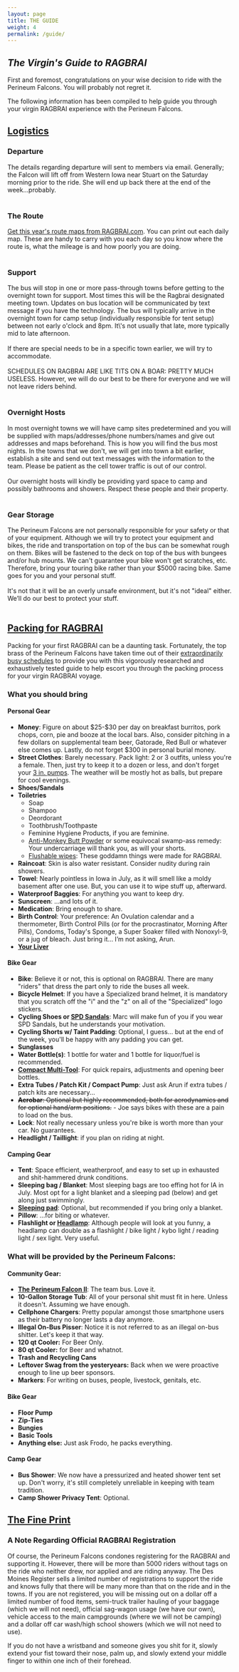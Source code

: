 ```yaml
---
layout: page
title: THE GUIDE
weight: 4
permalink: /guide/
---
```

## _The Virgin's Guide to RAGBRAI_

<p>First and foremost, congratulations on your wise decision to ride with the Perineum Falcons. You will probably not regret it.</p><p>The following information has been compiled to help guide you through your virgin RAGBRAI experience with the Perineum Falcons.</p><div aria-multiselectable="true" class="panel-group" id="accordion" role="tablist"><div class="panel panel-success"><div class="panel-heading" id="headingOne" role="tab"><h2 class="panel-title"><a aria-controls="collapseOne" aria-expanded="true" data-parent="#accordion" data-toggle="collapse" href="#collapseOne">Logistics </a></h2></div><div aria-labelledby="headingOne" class="panel-collapse collapse" id="collapseOne" role="tabpanel"><div class="panel-body"><h3>Departure</h3><div>The details regarding departure will sent to members via email. Generally; the Falcon will lift off from Western Iowa near Stuart on the Saturday morning prior to the ride. She will end up back there at the end of the week...probably.</div><div>&nbsp;</div><h3>The Route</h3><div><a href="https://ragbrai.com/routemaps/2019-route-maps/">Get this year&#39;s route maps from RAGBRAI.com</a>. You can print out each daily map. These are handy to carry with you each day so you know where the route is, what the mileage is and how poorly you are doing.</div><div>&nbsp;</div><h3>Support</h3><div>The bus will stop in one or more pass-through towns before getting to the overnight town for support. Most times this will be the Ragbrai designated meeting town. Updates on bus location will be communicated by text message if you have the technology. The bus will typically arrive in the overnight town for camp setup (individually responsible for tent setup) between not early o&#39;clock and 8pm. It\&#39;s not usually that late, more typically mid to late afternoon.</div><div>&nbsp;</div><div>If there are special needs to be in a specific town earlier, we will try to accommodate.&nbsp;</div><div>&nbsp;</div><div>SCHEDULES ON RAGBRAI ARE LIKE TITS ON A BOAR: PRETTY MUCH USELESS. However, we will do our best to be there for everyone and we will not leave riders behind.</div><div>&nbsp;</div><h3>Overnight Hosts</h3><div>In most overnight towns we will have camp sites predetermined and you will be supplied with maps/addresses/phone numbers/names&nbsp;and give out addresses and maps beforehand. This is how you will find the bus most nights.&nbsp;In the towns that we don&#39;t, we will get into town a bit earlier, establish a site and send out text messages with the information to the team. Please be patient as the cell tower traffic is out of our control.</div><div>&nbsp;</div><div>Our overnight hosts will kindly be providing yard space to camp and possibly bathrooms and showers. Respect these people and their property.</div><div>&nbsp;</div><h3>Gear Storage</h3><div>The Perineum Falcons are not personally responsible for your safety or that of your equipment. Although we will try to protect your equipment and bikes, the ride and transportation on top of the bus can be somewhat rough on them. Bikes will be fastened to the deck on top of the bus with bungees and/or hub mounts. We can&#39;t guarantee your bike won&#39;t get scratches, etc. Therefore, bring your touring bike rather than your $5000 racing bike. Same goes for you and your personal stuff.</div><div>&nbsp;</div><div>It&#39;s not that it will be an overly unsafe environment, but it&#39;s not &quot;ideal&quot; either. We&rsquo;ll do our best to protect your stuff.</div><div>&nbsp;</div></div></div></div></div><div class="panel panel-success"><div class="panel-heading" id="headingTwo" role="tab"><h2 class="panel-title"><a aria-controls="collapseTwo" aria-expanded="false" class="collapsed" data-parent="#accordion" data-toggle="collapse" href="#collapseTwo">Packing for RAGBRAI </a></h2></div><div aria-labelledby="headingTwo" class="panel-collapse collapse" id="collapseTwo" role="tabpanel"><div class="panel-body"><p>Packing for your first RAGBRAI can be a daunting task. Fortunately, the top brass of the Perineum Falcons&nbsp;have taken time out of their <a href="http://i.ytimg.com/vi/9nSWc43TLaI/maxresdefault.jpg">extraordinarily busy schedules</a> to provide you with this vigorously researched and exhaustively tested guide to help escort you through the packing process for your virgin RAGBRAI voyage.</p><h3>What you should bring</h3><h4>Personal Gear</h4><ul><li><strong>Money</strong>: Figure on about $25-$30 per day on breakfast burritos, pork chops, corn, pie and booze at the local bars. Also, consider pitching in a few dollars on supplemental team beer, Gatorade, Red Bull or whatever else comes up. Lastly, do not forget $300 in personal burial money.</li><li><strong>Street Clothes</strong>: Barely necessary. Pack light: 2 or 3 outfits, unless you&#39;re a female. Then, just try to keep it to a dozen or less, and don&#39;t forget your <a href="https://www.google.com/search?q=stilettos+shoes&amp;es_sm=91&amp;source=lnms&amp;tbm=isch&amp;sa=X&amp;ei=Tk1XVZL_NczxsAXL1oGwBg&amp;ved=0CAcQ_AUoAQ&amp;biw=1220&amp;bih=612">3 in. pumps</a>. The weather will be mostly hot as balls, but prepare for cool evenings.</li><li><strong>Shoes/Sandals</strong></li><li><strong>Toiletries</strong><ul><li>Soap</li><li>Shampoo</li><li>Deordorant</li><li>Toothbrush/Toothpaste</li><li>Feminine Hygiene Products, if you are feminine.</li><li><a href="http://antimonkeybutt.com">Anti-Monkey Butt Powder</a> or some equivocal swamp-ass remedy: Your undercarriage will thank you, as will your shorts.</li><li><a href="https://www.google.com/search?hl=en&amp;tbm=shop&amp;q=Flushable+wipes">Flushable wipes</a>: These goddamn things were made for RAGBRAI.</li></ul></li><li><strong>Raincoat</strong>: Skin is also water resistant. Consider nudity during rain showers.</li><li><strong>Towel</strong>: Nearly pointless in Iowa in July, as it will smell like a moldy basement after one use. But, you can use it to wipe stuff up, afterward.</li><li><strong>Waterproof Baggies</strong>: For anything you want to keep dry.</li><li><strong>Sunscreen</strong>: &hellip;and lots of it.</li><li><strong>Medication</strong>: Bring enough to share.</li><li><strong>Birth Control</strong>: Your preference: An Ovulation calendar and a thermometer, Birth Control Pills (or for the procrastinator, Morning After Pills), Condoms, Today&#39;s Sponge, a Super Soaker filled with Nonoxyl-9, or a jug of bleach. Just bring it... I&rsquo;m not asking, Arun.</li><li><strong><a href="http://i814.photobucket.com/albums/zz67/hoppress/PJ%20Hoberman/General/angry-liver.png">Your Liver</a></strong></li></ul><h4>Bike Gear</h4><ul><li><strong>Bike</strong>: Believe it or not, this is optional on RAGBRAI. There are many &quot;riders&quot; that dress the part only to ride the buses all week.</li><li><strong>Bicycle Helmet</strong>: If you have a Specialized brand helmet, it is mandatory that you scratch off the &quot;i&quot; and the &quot;z&quot; on all of the &quot;Specialized&quot; logo stickers.</li><li><strong>Cycling Shoes or <a href="https://www.google.com/search?hl=en&amp;tbm=shop&amp;q=SPD+Sandals">SPD Sandals</a></strong>: Marc will make fun of you if you wear SPD Sandals, but he understands your motivation.</li><li><strong>Cycling Shorts w/ Taint Padding</strong>: Optional, I guess... but at the end of the week, you&#39;ll be happy with any padding you can get.</li><li><strong>Sunglasses</strong></li><li><strong>Water Bottle(s)</strong>: 1 bottle for water and 1 bottle for liquor/fuel is recommended.</li><li><a href="https://www.google.com/search?hl=en&amp;tbm=shop&amp;q=Cycling+Multi-Tool"><strong>Compact Multi-Tool</strong></a>: For quick repairs, adjustments and opening beer bottles.</li><li><strong>Extra Tubes / Patch Kit / Compact Pump</strong>: Just ask Arun if extra tubes / patch kits are necessary...</li><li><strike><strong>Aerobar</strong>: Optional but highly recommended, both for aerodynamics and for optional hand/arm positions.</strike>&nbsp;- Joe says bikes with these are a pain to load on the bus.</li><li><strong>Lock</strong>: Not really necessary unless you&#39;re bike is worth more than your car. No guarantees.</li><li><strong>Headlight / Taillight</strong>: if you plan on riding at night.</li></ul><h4>Camping Gear</h4><ul><li><strong>Tent</strong>: Space efficient, weatherproof, and easy to set up in exhausted and shit-hammered drunk conditions.</li><li><strong>Sleeping bag / Blanket</strong>: Most sleeping bags are too effing hot for IA in July. Most opt for a light blanket and a sleeping pad (below) and get along just swimmingly.</li><li><a href="https://www.google.com/search?hl=en&amp;tbm=shop&amp;q=sleeping+pad"><strong>Sleeping pad</strong></a>: Optional, but recommended if you bring only a blanket.</li><li><strong>Pillow</strong>: ...for biting or whatever.</li><li><strong>Flashlight or <a href="https://www.google.com/search?tbm=shop&amp;q=headlamp">Headlamp</a></strong>: Although people will look at you funny, a headlamp can double as a flashlight / bike light / kybo light / reading light / sex light. Very useful.</li></ul><h3>What will be provided by the Perineum Falcons:</h3><h4>Community Gear:</h4><ul><li><strong><a href="/file/busjpg">The Perineum Falcon II</a></strong>: The team bus. Love it.</li><li><strong>10-Gallon Storage Tub</strong>: All of your personal shit must fit in here. Unless it doesn&#39;t. Assuming we have enough.</li><li><strong>Cellphone Chargers</strong>: Pretty popular amongst those smartphone users as their battery no longer lasts a day anymore.</li><li><strong>Illegal On-Bus Pisser</strong>: Notice it is not referred to as an illegal on-bus shitter. Let&#39;s keep it that way.</li><li><strong>120 qt Cooler:</strong>&nbsp;For Beer Only.</li><li><strong>80 qt Cooler:</strong> for Beer and whatnot.</li><li><strong>Trash and Recycling Cans</strong></li><li><strong>Leftover Swag from the yesteryears:</strong> Back when we were proactive enough to line up beer sponsors.</li><li><strong>Markers</strong>: For writing on buses, people, livestock, genitals, etc.</li></ul><h4>Bike Gear</h4><ul><li><strong>Floor Pump</strong></li><li><strong>Zip-Ties</strong></li><li><strong>Bungies</strong></li><li><strong>Basic Tools</strong></li><li><strong>Anything else:</strong> Just ask Frodo, he packs everything.</li></ul><h4>Camp Gear</h4><ul><li><strong>Bus Shower</strong>: We now have a pressurized and heated shower tent set up. Don't worry, it's still completely unreliable in keeping with team tradition.</li><li><strong>Camp Shower Privacy Tent</strong>: Optional.</li></ul></div></div></div><div class="panel panel-success"><div class="panel-heading" id="headingThree" role="tab"><h2 class="panel-title"><a aria-controls="collapseThree" aria-expanded="false" class="collapsed" data-parent="#accordion" data-toggle="collapse" href="#collapseThree">The Fine Print </a></h2></div><div aria-labelledby="headingThree" class="panel-collapse collapse in" id="collapseThree" role="tabpanel"><div class="panel-body"><h3>A Note Regarding Official RAGBRAI Registration</h3><p>Of course, the Perineum Falcons condones registering for the RAGBRAI and supporting it. However, there will be more than 5000 riders without tags on the ride who neither drew, nor applied and are riding anyway. The Des Moines Register sells a limited number of registrations to support the ride and knows fully that there will be many more than that on the ride and in the towns. If you are not registered, you will be missing out on a dollar off a limited number of food items, semi-truck trailer hauling of your baggage (which we will not need), official sag-wagon usage (we have our own), vehicle access to the main campgrounds (where we will not be camping) and a dollar off car wash/high school showers (which we will not need to use).</p><p>If you do not have a wristband and someone gives you shit for it, slowly extend your fist toward their nose, palm up, and slowly extend your middle finger to within one inch of their forehead.</p></div></div></div></div>
